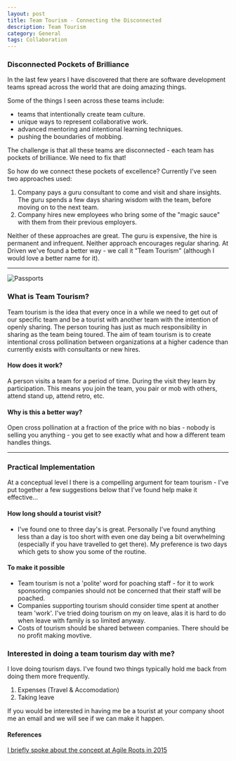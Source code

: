 ```yaml
---
layout: post
title: Team Tourism - Connecting the Disconnected
description: Team Tourism
category: General
tags: Collaboration
---
```

### Disconnected Pockets of Brilliance ###

In the last few years I have discovered that there are software development teams spread across the world that are doing amazing things.

Some of the things I seen across these teams include:

- teams that intentionally create team culture.  
- unique ways to represent collaborative work.  
- advanced mentoring and intentional learning techniques.  
- pushing the boundaries of mobbing.  

The challenge is that all these teams are disconnected - each team has pockets of brilliance. We need to fix that!

So how do we connect these pockets of excellence? Currently I've seen two approaches used:  

1) Company pays a guru consultant to come and visit and share insights. The guru spends a few days sharing wisdom with the team, before moving on to the next team.  
2) Company hires new employees who bring some of the "magic sauce" with them from their previous employers.  

Neither of these approaches are great. The guru is expensive, the hire is permanent and infrequent. Neither approach encourages regular sharing. At Driven we've found a better way - we call it "Team Tourism" (although I would love a better name for it).

---------------------------------------------------------------------------------------

<img class="img-responsive center-block" alt="Passports" src="{{ site.url }}/assets/images/Team-Tourism-Passports.jpg">

### What is Team Tourism? ###

Team tourism is the idea that every once in a while we need to get out of our specific team and be a tourist with another team with the intention of openly sharing. The person touring has just as much responsibility in sharing as the team being toured. The aim of team tourism is to create intentional cross pollination between organizations at a higher cadence than currently exists with consultants or new hires.

#### How does it work? ####

A person visits a team for a period of time. During the visit they learn by participation. This means you join the team, you pair or mob with others, attend stand up, attend retro, etc.

#### Why is this a better way? ####

Open cross pollination at a fraction of the price with no bias - nobody is selling you anything - you get to see exactly what and how a different team handles things.

---------------------------------------------------------------------------------------

### Practical Implementation ###

At a conceptual level I there is a compelling argument for team tourism - I've put together a few suggestions below that I've found  help make it effective...   

#### How long should a tourist visit? ####

- I've found one to three day's is great. Personally I've found anything less than a day is too short with even one day being a bit overwhelming (especially if you have travelled to get there). My preference is two days which gets to show you some of the routine.

#### To make it possible ####

- Team tourism is not a 'polite' word for poaching staff - for it to work sponsoring companies should not be concerned that their staff will be poached.  
- Companies supporting tourism should consider time spent at another team 'work'. I've tried doing tourism on my on leave, alas it is hard to do when leave with family is so limited anyway.  
- Costs of tourism should be shared between companies. There should be no profit making movtive.

### Interested in doing a team tourism day with me? ###

I love doing tourism days. I've found two things typically hold me back from doing them more frequently.

1) Expenses (Travel & Accomodation)  
2) Taking leave  

If you would be interested in having me be a tourist at your company shoot me an email and we will see if we can make it happen.  

#### References ####

[I briefly spoke about the concept at Agile Roots in 2015](http://www.agileroots.com/)  
